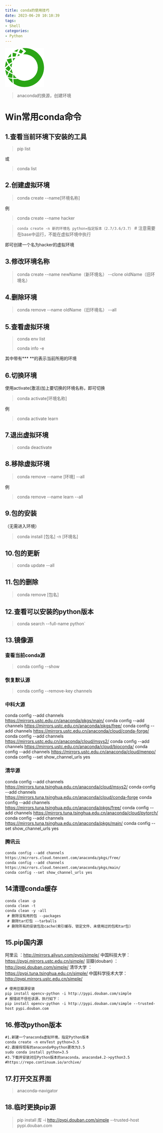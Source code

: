 ```yaml
---
title: conda的使用技巧
date: 2023-06-20 10:10:39
tags: 
- Shell
categories: 
- Python
---
```

![](conda的使用技巧/anaconda.png)
> anaconda的换源，创建环境

<!--more-->

# Win常用conda命令


## 1.查看当前环境下安装的工具

> pip list

或

> conda list



## 2.创建虚拟环境

> conda create --name[环境名称]

例

> conda create --name hacker



> `conda create -n 新的环境名 python=指定版本（2.7/3.6/3.7）` # 注意需要在base中运行，不能在虚拟环境中执行

即可创建一个名为hacker的虚拟环境

## 3.修改环境名称

> conda create --name newName（新环境名） --clone oldName（旧环境名）



## 4.删除环境

> conda remove --name oldName（旧环境名） --all 

## 5.查看虚拟环境

> conda env list
>
> conda info -e

其中带有*** **的表示当前所用的环境

## 6.切换环境

使用activate(激活)加上要切换的环境名称，即可切换

> conda activate[环境名称]

例

> conda activate learn 



## 7.退出虚拟环境

> conda deactivate



## 8.移除虚拟环境

> conda remove --name [环境] --all

例

> conda remove --name learn --all



## 9.包的安装

（无需进入环境）

> conda install [包名] -n [环境名]

## 10.包的更新

> conda update --all

## 11.包的删除

> conda remove [包名]

## 12.查看可以安装的python版本 

>  conda search --full-name python`

## 13.镜像源

### 查看当前conda源

> conda config --show

### 恢复默认源

> conda config --remove-key channels

### 中科大源

conda config --add channels https://mirrors.ustc.edu.cn/anaconda/pkgs/main/
conda config --add channels https://mirrors.ustc.edu.cn/anaconda/pkgs/free/
conda config --add channels https://mirrors.ustc.edu.cn/anaconda/cloud/conda-forge/
conda config --add channels https://mirrors.ustc.edu.cn/anaconda/cloud/msys2/
conda config --add channels https://mirrors.ustc.edu.cn/anaconda/cloud/bioconda/
conda config --add channels https://mirrors.ustc.edu.cn/anaconda/cloud/menpo/
conda config --set show_channel_urls yes

### 清华源

conda config --add channels https://mirrors.tuna.tsinghua.edu.cn/anaconda/cloud/msys2/
conda config --add channels https://mirrors.tuna.tsinghua.edu.cn/anaconda/cloud/conda-forge
conda config --add channels https://mirrors.tuna.tsinghua.edu.cn/anaconda/pkgs/free/
conda config --add channels https://mirrors.tuna.tsinghua.edu.cn/anaconda/cloud/pytorch/
conda config --add channels https://mirrors.tuna.tsinghua.edu.cn/anaconda/pkgs/main/
conda config --set show_channel_urls yes

###  腾讯云

```
conda config --add channels https://mirrors.cloud.tencent.com/anaconda/pkgs/free/
conda config --add channels https://mirrors.cloud.tencent.com/anaconda/pkgs/main/
conda config --set show_channel_urls yes
```

## 14清理conda缓存

```shell
conda clean -p     
conda clean -t      
conda clean -y -all 
 # 删除没有用的包 --packages
 # 删除tar打包 --tarballs
 # 删除所有的安装包及cache(索引缓存、锁定文件、未使用过的包和tar包)
```

## 15.pip国内源

阿里云 ：http://mirrors.aliyun.com/pypi/simple/
中国科技大学： https://pypi.mirrors.ustc.edu.cn/simple/
豆瓣(douban) ：http://pypi.douban.com/simple/
清华大学 ：https://pypi.tuna.tsinghua.edu.cn/simple/
中国科学技术大学： http://pypi.mirrors.ustc.edu.cn/simple/

```shell
# 使用豆瓣源安装
pip install opencv-python -i http://pypi.douban.com/simple 
# 报错说不信任该源，执行如下：
pip install opencv-python -i http://pypi.douban.com/simple --trusted-host pypi.douban.com
```

## 16.修改python版本

```shell
#1.新建一个anaconda虚拟环境，指定Python版本
conda create -n envTest python=3.5
#2.直接将现有的anaconda中python更改为3.5
sudo conda install python=3.5
#3.下载并安装对应Python版本的anaconda，anaconda4.2->python3.5
#https://repo.continuum.io/archive/
```

## 17.打开交互界面

> anaconda-navigator

## 18.临时更换pip源

> pip install 库 -i http://pypi.douban.com/simple --trusted-host pypi.douban.com